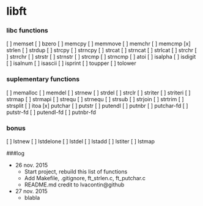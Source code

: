 # libft



### libc functions

[ ] memset
[ ] bzero
[ ] memcpy
[ ] memmove
[ ] memchr
[ ] memcmp
[x] strlen
[ ] strdup
[ ] strcpy
[ ] strncpy
[ ] strcat
[ ] strncat
[ ] strlcat
[ ] strchr
[ ] strrchr
[ ] strstr
[ ] strnstr
[ ] strcmp
[ ] strncmp
[ ] atoi
[ ] isalpha
[ ] isdigit
[ ] isalnum
[ ] isascii
[ ] isprint
[ ] toupper
[ ] tolower

### suplementary functions

[ ] memalloc
[ ] memdel
[ ] strnew
[ ] strdel
[ ] strclr
[ ] striter
[ ] striteri
[ ] strmap
[ ] strmapi
[ ] strequ
[ ] strnequ
[ ] strsub
[ ] strjoin
[ ] strtrim
[ ] strsplit
[ ] itoa
[x] putchar
[ ] putstr
[ ] putendl
[ ] putnbr
[ ] putchar-fd
[ ] putstr-fd
[ ] putendl-fd
[ ] putnbr-fd

### bonus

[ ] lstnew
[ ] lstdelone
[ ] lstdel
[ ] lstadd
[ ] lstiter
[ ] lstmap

###log
- 26 nov. 2015
	- Start project, rebuild this list of functions
	- Add Makefile, .gitignore, ft_strlen.c, ft_putchar.c
	- README.md credit to lvacontin@github
- 27 nov. 2015
	- blabla
